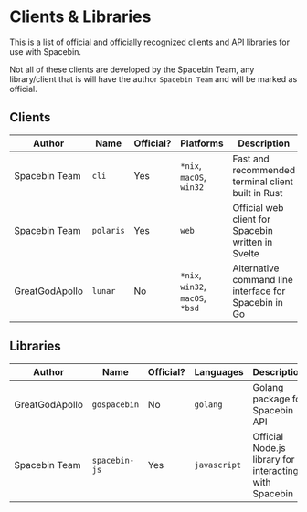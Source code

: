 # Clients & Libraries

This is a list of official and officially recognized clients and API libraries for use with Spacebin.

Not all of these clients are developed by the Spacebin Team, any library/client that is will have the author `Spacebin Team` and will be marked as official.

## Clients

| Author         | Name      | Official? | Platforms                        | Description                                           | Repository                                       |
|----------------|-----------|-----------|----------------------------------|-------------------------------------------------------|--------------------------------------------------|
| Spacebin Team  | `cli`     | Yes       | `*nix`, `macOS`, `win32`         | Fast and recommended terminal client built in Rust    | [View](https://github.com/spacebin-org/cli)      |
| Spacebin Team  | `polaris` | Yes       | `web`                            | Official web client for Spacebin written in Svelte    | [View](https://github.com/spacebin-org/polaris)  |
| GreatGodApollo | `lunar`   | No        | `*nix`, `win32`, `macOS`, `*bsd` | Alternative command line interface for Spacebin in Go | [View](https://github.com/greatgodapollo/lunar)  |

## Libraries

| Author         | Name          | Official? | Languages    | Description                                            | Repository                                           |
|----------------|---------------|-----------|--------------|--------------------------------------------------------|------------------------------------------------------|
| GreatGodApollo | `gospacebin`  | No        | `golang`     | Golang package for Spacebin API                        | [View](https://github.com/greatgodapollo/gospacebin) |
| Spacebin Team  | `spacebin-js` | Yes       | `javascript` | Official Node.js library for interacting with Spacebin | [View](https://github.com/spacebin-org/spacebin-js)  |
